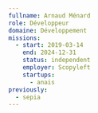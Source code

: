 ```yaml
---
fullname: Arnaud Ménard
role: Développeur
domaine: Développement
missions:
  - start: 2019-03-14
    end: 2024-12-31
    status: independent
    employer: Scopyleft
    startups:
      - anais
previously:
  - sepia
---
```

